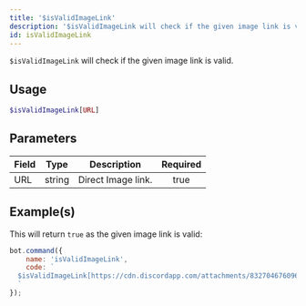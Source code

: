 ```yaml
---
title: '$isValidImageLink'
description: '$isValidImageLink will check if the given image link is valid.'
id: isValidImageLink
---
```


`$isValidImageLink` will check if the given image link is valid.

## Usage

```php
$isValidImageLink[URL]
```

## Parameters

| Field | Type   | Description        | Required |
| ----- | ------ | ------------------ |:--------:|
| URL   | string | Direct Image link. |   true   |

## Example(s)

This will return `true` as the given image link is valid:

```javascript
bot.command({
    name: 'isValidImageLink',
    code: `
  $isValidImageLink[https://cdn.discordapp.com/attachments/832704676096245800/1058914808109486221/Screenshot_2022-12-31_at_8.08.57_PM.png]
  `
});
```
